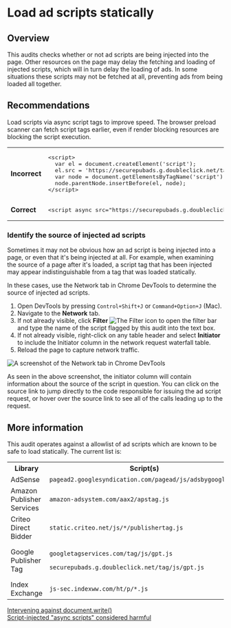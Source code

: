 # Load ad scripts statically

## Overview

This audits checks whether or not ad scripts are being injected into the page.
Other resources on the page may delay the fetching and loading of injected
scripts, which will in turn delay the loading of ads. In some situations these
scripts may not be fetched at all, preventing ads from being loaded all
together.

## Recommendations

Load scripts via async script tags to improve speed. The browser preload scanner
can fetch script tags earlier, even if render blocking resources are blocking
the script execution.

<table class="details responsive">
  <tr>
    <td><strong>Incorrect</strong></td>
    <td>
<pre class="prettyprint lang-html">&lt;script&gt;
  var el = document.createElement('script');
  el.src = 'https://securepubads.g.doubleclick.net/tag/js/gpt.js';
  var node = document.getElementsByTagName('script')[0];
  node.parentNode.insertBefore(el, node);
&lt;/script&gt;</pre>
    </td>
  </tr>
  <tr>
    <td><strong>Correct</strong></td>
    <td>
<pre class="prettyprint lang-html">&lt;script async src="https://securepubads.g.doubleclick.net/tag/js/gpt.js"&gt;&lt;/script&gt;</pre>
    </td>
  </tr>
</table>

### Identify the source of injected ad scripts

Sometimes it may not be obvious how an ad script is being injected into a page,
or even that it's being injected at all. For example, when examining the source
of a page after it's loaded, a script tag that has been injected may appear
indistinguishable from a tag that was loaded statically.

In these cases, use the Network tab in Chrome DevTools to determine the source
of injected ad scripts.

1. Open DevTools by pressing `Control+Shift+J` or `Command+Option+J` (Mac).
1. Navigate to the **Network** tab.
1. If not already visible, click **Filter**
   ![The Filter icon](./images/filter.png) to open the filter bar and type the
   name of the script flagged by this audit into the text box.
1. If not already visible, right-click on any table header and select
   **Initiator** to include the Initiator column in the network request
   waterfall table.
1. Reload the page to capture network traffic.

![A screenshot of the Network tab in Chrome DevTools](./images/script-injected-tags-devtools.png)

As seen in the above screenshot, the initiator column will contain information
about the source of the script in question. You can click on the source link to
jump directly to the code responsible for issuing the ad script request, or
hover over the source link to see all of the calls leading up to the request.

## More information

This audit operates against a allowlist of ad scripts which are known to be safe
to load statically. The current list is:

<table>
  <tr>
    <th>Library</th>
    <th>Script(s)</th>
  </tr>
  <tr>
    <td>AdSense</td>
    <td>
      <code>pagead2.googlesyndication.com/pagead/js/adsbygoogle.js</code>
    </td>
  </tr>
  <tr>
    <td>Amazon Publisher Services</td>
    <td>
      <code>amazon-adsystem.com/aax2/apstag.js</code>
    </td>
  </tr>
  <tr>
    <td>Criteo Direct Bidder</td>
    <td>
      <code>static.criteo.net/js/*/publishertag.js</code>
    </td>
  </tr>
  <tr>
    <td>Google Publisher Tag</td>
    <td>
      <p><code>googletagservices.com/tag/js/gpt.js</code></p>
      <p><code>securepubads.g.doubleclick.net/tag/js/gpt.js</code></p>
    </td>
  </tr>
  <tr>
    <td>Index Exchange</td>
    <td>
      <code>js-sec.indexww.com/ht/p/*.js</code>
    </td>
  </tr>
</table>

[Intervening against document.write()](https://developers.google.com/web/updates/2016/08/removing-document-write)  
[Script-injected "async scripts" considered harmful](https://www.igvita.com/2014/05/20/script-injected-async-scripts-considered-harmful/)
